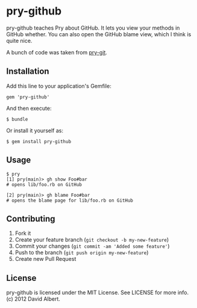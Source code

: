 # pry-github

pry-github teaches Pry about GitHub. It lets you view your methods in GitHub whether. You can also open the GitHub blame view, which I think is quite nice.

A bunch of code was taken from [pry-git](https://github.com/pry/pry-git).

## Installation

Add this line to your application's Gemfile:

    gem 'pry-github'

And then execute:

    $ bundle

Or install it yourself as:

    $ gem install pry-github

## Usage

```
$ pry
[1] pry(main)> gh show Foo#bar
# opens lib/foo.rb on GitHub

[2] pry(main)> gh blame Foo#bar
# opens the blame page for lib/foo.rb on GitHub
```

## Contributing

1. Fork it
2. Create your feature branch (`git checkout -b my-new-feature`)
3. Commit your changes (`git commit -am 'Added some feature'`)
4. Push to the branch (`git push origin my-new-feature`)
5. Create new Pull Request

## License

pry-github is licensed under the MIT License. See LICENSE for more info. (c) 2012 David Albert.
